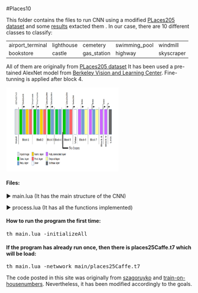 #Places10
<p>This folder contains the files to run CNN using a modified  <a href="http://places.csail.mit.edu/">PLaces205 dataset</a> and some <a href="https://github.com/RicardDurall/CaffeInTorch/blob/master/Places/project.md">results</a> extacted them . In our case, there are 10 different classes to classify:


<table style="width:100%">
  <tr>
    <td>airport_terminal</td>
    <td>lighthouse</td>
    <td>cemetery</td>
    <td>swimming_pool</td>
    <td>windmill</td>
  </tr>
    <tr>
    <td>bookstore</td>
    <td>castle</td>
    <td>gas_station</td>
    <td>highway</td>
    <td>skyscraper</td>
  </tr>
</table>
All of them are originally from <a href="http://places.csail.mit.edu/">PLaces205 dataset</a> It has been used a pre-tained  AlexNet  model from <a href="https://github.com/BVLC/caffe/tree/master/models/bvlc_alexnet">Berkeley Vision and Learning Center</a>. Fine-tunning is applied after block 4.</p>

<img src="https://github.com/RicardDurall/CaffeInTorch/blob/master/Places/network.PNG" alt="CNN" style="width:304px;height:228px;">

<h4>Files:</h4>

<p>&#9658; main.lua (It has the main structure of the CNN)</p>

<p>&#9658; process.lua (It has all the functions implemented)</p>


<h4>How to run the program the first time:</h4>
<pre>th main.lua -initializeAll</pre>

<h4>If the program has already run once, then there is places25Caffe.t7 which will be load:</h4>
<pre>th main.lua -netwwork main/places25Caffe.t7</pre>

<p>The code posted in this site was originally from <a href="https://github.com/szagoruyko/loadcaffe">szagoruyko</a> and <a href="https://github.com/torch/demos">train-on-housenumbers</a>. Nevertheless, it has been modified accordingly to the goals.</p>
